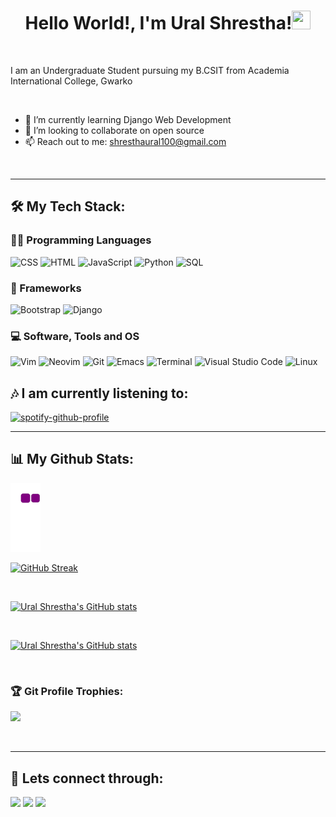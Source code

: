 <h1 align="center">Hello World!, I'm Ural Shrestha!<img src="https://raw.githubusercontent.com/MartinHeinz/MartinHeinz/master/wave.gif" width="30px" height="30px" /></h1>
<br>

I am an Undergraduate Student
pursuing my B.CSIT from Academia International College, Gwarko

<br>


<!-- - ✍ You can find my resume here [Resume] -->
- 🌱 I’m currently learning Django Web Development
- 👯 I’m looking to collaborate on open source
- 📫 Reach out to me: shresthaural100@gmail.com

<br>
<hr>

## 🛠️  My Tech Stack:

### 👨‍💻 Programming Languages

<p>
<img alt="CSS" src="https://img.shields.io/badge/CSS%20-%231572B6.svg?logo=css3&logoColor=white">
<img alt="HTML" src="https://img.shields.io/badge/HTML%20-%23E34F26.svg?logo=html5&logoColor=white">
<img alt="JavaScript" src="https://img.shields.io/badge/JavaScript%20-%23F7DF1E.svg?logo=javascript&logoColor=black">
<img alt="Python" src="https://img.shields.io/badge/Python%20-%2314354C.svg?logo=python&logoColor=white">
<img alt="SQL" src="https://img.shields.io/badge/SQL%20-%23025E8C.svg?logo=amazon-dynamodb&logoColor=white">
</p>

### 🧰 Frameworks
<p>
<img alt="Bootstrap" src="https://img.shields.io/badge/Bootstrap-563D7C?style=for-the-badge&logo=bootstrap&logoColor=white">
<img alt="Django" src="https://img.shields.io/badge/Django-092E20?style=for-the-badge&logo=django&logoColor=white">
</p>

### 💻 Software, Tools and OS
<p>
<img alt="Vim" src="https://img.shields.io/badge/Vim-019533.svg?logo=Vim&logoColor=white">
<img alt="Neovim" src="https://img.shields.io/badge/Neovim-58a633.svg?logo=Neovim&logoColor=white">
<img alt="Git" src="https://img.shields.io/badge/Git%20-%23F05033.svg?logo=git&logoColor=white">
<img alt="Emacs" src="https://img.shields.io/badge/GNU%20Emacs%20-%8843b6.svg?logo=GNU%20Emacs&logoColor=white">
<img alt="Terminal" src="https://img.shields.io/badge/GNOME%20Terminal-%23F37626.svg?logo=GNOME%Terminal&logoColor=white">
<img alt="Visual Studio Code" src="https://img.shields.io/badge/Visual%20Studio%20Code-0078d7.svg?logo=visual-studio-code&logoColor=white">
<!-- <img alt="Windows" src="https://img.shields.io/badge/Windows%20-%0078D6.svg?logo=Windows&logoColor=white"> -->
<img alt="Linux" src="https://img.shields.io/badge/Linux-383838?logo=Linux&logoColor=white">
</p>

## 🎶 I am currently listening to:

[![spotify-github-profile](https://spotify-github-profile.vercel.app/api/view?uid=kohux1jvi7ze8o2lc2mqe49uz&cover_image=true&theme=natemoo-re&bar_color=53b14f&bar_color_cover=false)](https://github.com/kittinan/spotify-github-profile)
<br>

<hr>

## 📊 My Github Stats:
![snake gif](https://github.com/uralsth/uralsth/blob/output/github-contribution-grid-snake.gif)

[![GitHub Streak](https://github-readme-streak-stats.herokuapp.com?user=uralsth&theme=gruvbox&hide_border=true&date_format=M%20j%5B%2C%20Y%5D)](https://git.io/streak-stats)

<br>

[![Ural Shrestha's GitHub stats](https://github-readme-stats.vercel.app/api?username=uralsth&show_icons=true&theme=gruvbox)](https://github.com/anuraghazra/github-readme-stats)

<br>

[![Ural Shrestha's GitHub stats](https://github-readme-stats.vercel.app/api/top-langs?username=uralsth&show_icons=true&locale=en&layout=compact&theme=gruvbox)](https://github.com/anuraghazra/github-readme-stats)


<br/>

### 🏆 Git Profile Trophies:
<p align="left"><img src = "https://github-profile-trophy.vercel.app/?username=uralsth&theme=juicyfresh&no-bg=true"/></p>
<br>

<hr>

## 🤝 Lets connect through:
<a href="https://www.facebook.com/ural.shrestha.07/"><img src="https://img.icons8.com/fluency/48/000000/meta.png"/></a>
<a href="https://twitter.com/gooner_ural"><img src="https://img.icons8.com/color/48/000000/twitter--v1.png"/></a>
<a href="https://www.linkedin.com/in/ural-shrestha-20196723a/"><img src="https://img.icons8.com/color/48/000000/linkedin.png"/></a>

